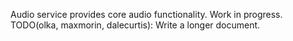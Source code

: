 Audio service provides core audio functionality.
Work in progress.
TODO(olka, maxmorin, dalecurtis): Write a longer document.
